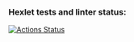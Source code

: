 ### Hexlet tests and linter status:
[![Actions Status](https://github.com/fra1m/backend-project-44/workflows/hexlet-check/badge.svg)](https://github.com/fra1m/backend-project-44/actions)